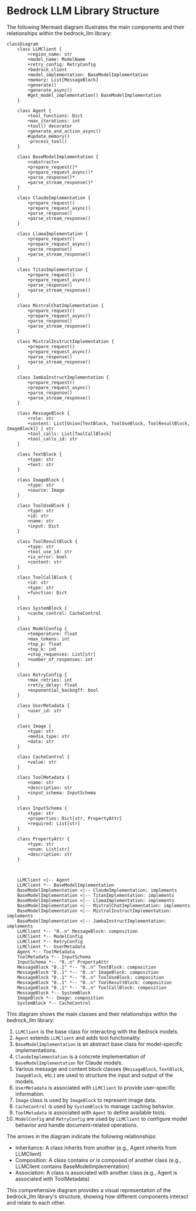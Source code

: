 # Bedrock LLM Library Structure

The following Mermaid diagram illustrates the main components and their relationships within the bedrock_llm library:

```mermaid
classDiagram
    class LLMClient {
        +region_name: str
        +model_name: ModelName
        +retry_config: RetryConfig
        +bedrock_client
        +model_implementation: BaseModelImplementation
        +memory: List[MessageBlock]
        +generate()
        +generate_async()
        #get_model_implementation() BaseModelImplementation
    }

    class Agent {
        +tool_functions: Dict
        +max_iterations: int
        +tool() decorator
        +generate_and_action_async()
        #update_memory()
        -process_tool()
    }

    class BaseModelImplementation {
        <<abstract>>
        +prepare_request()*
        +prepare_request_async()*
        +parse_response()*
        +parse_stream_response()*
    }

    class ClaudeImplementation {
        +prepare_request()
        +prepare_request_async()
        +parse_response()
        +parse_stream_response()
    }

    class LlamaImplementation {
        +prepare_request()
        +prepare_request_async()
        +parse_response()
        +parse_stream_response()
    }

    class TitanImplementation {
        +prepare_request()
        +prepare_request_async()
        +parse_response()
        +parse_stream_response()
    }

    class MistralChatImplementation {
        +prepare_request()
        +prepare_request_async()
        +parse_response()
        +parse_stream_response()
    }

    class MistralInstructImplementation {
        +prepare_request()
        +prepare_request_async()
        +parse_response()
        +parse_stream_response()
    }

    class JambaInstructImplementation {
        +prepare_request()
        +prepare_request_async()
        +parse_response()
        +parse_stream_response()
    }

    class MessageBlock {
        +role: str
        +content: List[Union[TextBlock, ToolUseBlock, ToolResultBlock, ImageBlock]] | str
        +tool_calls: List[ToolCallBlock]
        +tool_calls_id: str
    }

    class TextBlock {
        +type: str
        +text: str
    }

    class ImageBlock {
        +type: str
        +source: Image
    }

    class ToolUseBlock {
        +type: str
        +id: str
        +name: str
        +input: Dict
    }

    class ToolResultBlock {
        +type: str
        +tool_use_id: str
        +is_error: bool
        +content: str
    }

    class ToolCallBlock {
        +id: str
        +type: str
        +function: Dict
    }

    class SystemBlock {
        +cache_control: CacheControl
    }

    class ModelConfig {
        +temperature: float
        +max_tokens: int
        +top_p: float
        +top_k: int
        +stop_requences: List[str]
        +number_of_responses: int
    }

    class RetryConfig {
        +max_retries: int
        +retry_delay: float
        +exponential_backogff: bool
    }

    class UserMetadata {
        +user_id: str
    }

    class Image {
        +type: str
        +media_type: str
        +data: str
    }

    class CacheControl {
        +value: str
    }

    class ToolMetadata {
        +name: str
        +description: str
        +input_schema: InputSchema
    }

    class InputSchema {
        +type: str
        +properties: Dict[str, PropertyAttr]
        +required: List[str]
    }

    class PropertyAttr {
        +type: str
        +enum: List[str]
        +description: str
    }



    LLMClient <|-- Agent
    LLMClient *-- BaseModelImplementation
    BaseModelImplementation <|-- ClaudeImplementation: implements
    BaseModelImplementation <|-- TitanImplementation: implements
    BaseModelImplementation <|-- LlamaImplementation: implements
    BaseModelImplementation <|-- MistralChatImplementation: implements
    BaseModelImplementation <|-- MistralInstructImplementation: implements
    BaseModelImplementation <|-- JambaInstructImplementation: implements
    LLMClient *-- "0..n" MessageBlock: composition
    LLMClient *-- ModelConfig
    LLMClient *-- RetryConfig
    LLMClient *-- UserMetadata
    Agent *-- ToolMetadata
    ToolMetadata *-- InputSchema
    InputSchema *-- "0..n" PropertyAttr
    MessageBlock "0..1" *-- "0..n" TextBlock: composition
    MessageBlock "0..1" *-- "0..n" ImageBlock: composition
    MessageBlock "0..1" *-- "0..n" ToolUseBlock: composition
    MessageBlock "0..1" *-- "0..n" ToolResultBlock: composition
    MessageBlock "0..1" *-- "0..n" ToolCallBlock: composition
    MessageBlock *-- SystemBlock
    ImageBlock *-- Image: composition
    SystemBlock *-- CacheControl
```

This diagram shows the main classes and their relationships within the bedrock_llm library:

1. `LLMClient` is the base class for interacting with the Bedrock models.
2. `Agent` extends `LLMClient` and adds tool functionality.
3. `BaseModelImplementation` is an abstract base class for model-specific implementations.
4. `ClaudeImplementation` is a concrete implementation of `BaseModelImplementation` for Claude models.
5. Various message and content block classes (`MessageBlock`, `TextBlock`, `ImageBlock`, etc.) are used to structure the input and output of the models.
6. `UserMetadata` is associated with `LLMClient` to provide user-specific information.
7. `Image` class is used by `ImageBlock` to represent image data.
8. `CacheControl` is used by `SystemBlock` to manage caching behavior.
9. `ToolMetadata` is associated with `Agent` to define available tools.
10. `ModelConfig` and `RetryConfig` are used by `LLMClient` to configure model behavior and handle document-related operations.

The arrows in the diagram indicate the following relationships:
- Inheritance: A class inherits from another (e.g., Agent inherits from LLMClient)
- Composition: A class contains or is composed of another class (e.g., LLMClient contains BaseModelImplementation)
- Association: A class is associated with another class (e.g., Agent is associated with ToolMetadata)

This comprehensive diagram provides a visual representation of the bedrock_llm library's structure, showing how different components interact and relate to each other.
